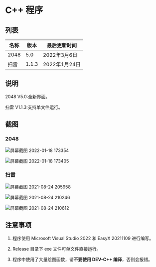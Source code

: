 # C++ 程序

## 列表

| 名称 | 版本 | 最后更新时间  |
| ---- | ---- | ------------- |
| 2048 | 5.0  | 2022年3月6日 |
| 扫雷 | 1.1.3 | 2022年1月24日 |

## 说明

2048 V5.0:全新界面。

扫雷 V1.1.3:支持单文件运行。

## 截图

### 2048

![屏幕截图 2022-01-18 173354](https://user-images.githubusercontent.com/88885257/149912091-212b3a1e-c156-46ec-bc0b-d863c03f698d.png)

![屏幕截图 2022-01-18 173405](https://user-images.githubusercontent.com/88885257/149912109-68fe5518-8161-4ff4-9d3f-9b1800dd9155.png)

### 扫雷

![屏幕截图 2021-08-24 205958](https://user-images.githubusercontent.com/88885257/130621625-fc0d2298-ffce-4fa5-b305-403e2b86f7f5.png)

![屏幕截图 2021-08-24 210246](https://user-images.githubusercontent.com/88885257/130621654-7b7a9a0a-e26e-4086-86cd-efcd2b2f5031.png)

![屏幕截图 2021-08-24 210612](https://user-images.githubusercontent.com/88885257/130621696-b9926986-2f42-42df-9899-f8ac98277ee6.png)

## 注意事项

1. 程序使用 Microsoft Visual Studio 2022 和 EasyX 20211109 进行编写。

2. Release 目录下 exe 文件可单文件直接运行。

3. 程序中使用了大量绘图函数，请**不要使用 DEV-C++ 编译**，否则会报错。
